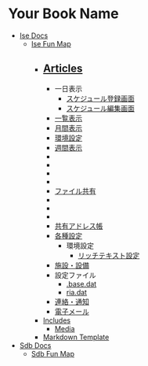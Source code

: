 # Your Book Name

- [Ise Docs](ise-docs/README.md)
  - [Ise Fun Map](ise-docs/ise-fun-map/README.md)
    - [Articles](ise-docs/ise-fun-map/articles/README.md)
      - 
        - 一日表示
          * [スケジュール登録画面](ise-docs/ise-fun-map/articles/スケジュール/一日表示/スケジュール登録画面.md)
          * [スケジュール編集画面](ise-docs/ise-fun-map/articles/スケジュール/一日表示/スケジュール編集画面.md)
        - [一覧表示](ise-docs/ise-fun-map/articles/スケジュール/一覧表示/README.md)
        - [月間表示](ise-docs/ise-fun-map/articles/スケジュール/月間表示/README.md)
        - [環境設定](ise-docs/ise-fun-map/articles/スケジュール/環境設定/README.md)
        - [週間表示](ise-docs/ise-fun-map/articles/スケジュール/週間表示/README.md)
      - [](ise-docs/ise-fun-map/articles/スマートフォン/README.md)
      - [](ise-docs/ise-fun-map/articles/スマートページ/README.md)
      - [](ise-docs/ise-fun-map/articles/タスクリスト/README.md)
      - [](ise-docs/ise-fun-map/articles/データベース/README.md)
      - [ファイル共有](ise-docs/ise-fun-map/articles/ファイル共有/README.md)
      - [](ise-docs/ise-fun-map/articles/ライブラリ/README.md)
      - [](ise-docs/ise-fun-map/articles/レポート/README.md)
      - [](ise-docs/ise-fun-map/articles/ワークフロー/README.md)
      - [共有アドレス帳](ise-docs/ise-fun-map/articles/共有アドレス帳/README.md)
      - [各種設定](ise-docs/ise-fun-map/articles/各種設定/README.md)
        - 環境設定
          * [リッチテキスト設定](ise-docs/ise-fun-map/articles/各種設定/環境設定/リッチテキスト設定.md)
      - [施設・設備](ise-docs/ise-fun-map/articles/施設・設備/README.md)
      - 設定ファイル
        * [.base.dat](ise-docs/ise-fun-map/articles/設定ファイル/.base.dat.md)
        * [ria.dat](ise-docs/ise-fun-map/articles/設定ファイル/ria.dat.md)
      - [連絡・通知](ise-docs/ise-fun-map/articles/連絡・通知/README.md)
      - [電子メール](ise-docs/ise-fun-map/articles/電子メール/README.md)
    - [Includes](ise-docs/ise-fun-map/includes/README.md)
      - [Media](ise-docs/ise-fun-map/includes/media/README.md)
    * [Markdown Template](ise-docs/ise-fun-map/markdown-template.md)
- [Sdb Docs](sdb-docs/README.md)
  - [Sdb Fun Map](sdb-docs/sdb-fun-map/README.md)
